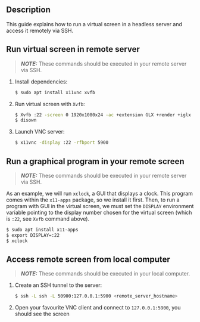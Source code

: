 Description
-----------

This guide explains how to run a virtual screen in a headless server and access it remotely via SSH.


Run virtual screen in remote server
-----------------------------------

> **_NOTE:_**  These commands should be executed in your remote server via SSH.

1. Install dependencies:

   ```bash
   $ sudo apt install x11vnc xvfb
   ```

2. Run virtual screen with `Xvfb`:

   ```bash
   $ Xvfb :22 -screen 0 1920x1080x24 -ac +extension GLX +render +iglx -noreset &
   $ disown
   ```

3. Launch VNC server:

   ```bash
   $ x11vnc -display :22 -rfbport 5900
   ```


Run a graphical program in your remote screen
---------------------------------------------

> **_NOTE:_**  These commands should be executed in your remote server via SSH.

As an example, we will run `xclock`, a GUI that displays a clock. This program comes within the `x11-apps` package, so we install it first.
Then, to run a program with GUI in the virtual screen, we must set the `DISPLAY` environment variable pointing to the display number chosen for the virtual screen (which is `:22`, see `Xvfb` command above).

   ```bash
   $ sudo apt install x11-apps
   $ export DISPLAY=:22
   $ xclock
   ```
   
Access remote screen from local computer
----------------------------------------

> **_NOTE:_**  These commands should be executed in your local computer.

1. Create an SSH tunnel to the server:

   ```bash
   $ ssh -L ssh -L 50900:127.0.0.1:5900 <remote_server_hostname>
   ```
   
2. Open your favourite VNC client and connect to `127.0.0.1:5900`, you should see the screen 

